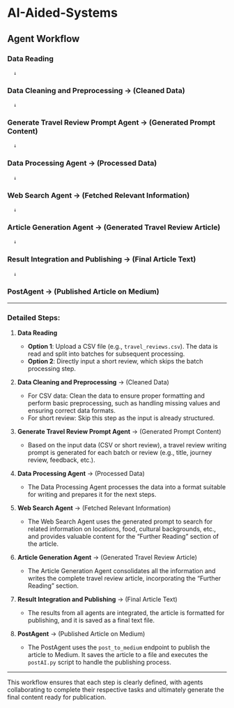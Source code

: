 # AI-Aided-Systems

## Agent Workflow

### Data Reading
      ↓  
### Data Cleaning and Preprocessing → (Cleaned Data)  
      ↓  
### Generate Travel Review Prompt Agent → (Generated Prompt Content)  
      ↓  
### Data Processing Agent → (Processed Data)  
      ↓  
### Web Search Agent → (Fetched Relevant Information)  
      ↓  
### Article Generation Agent → (Generated Travel Review Article)  
      ↓  
### Result Integration and Publishing → (Final Article Text)  
      ↓  
### PostAgent → (Published Article on Medium)

---

### Detailed Steps:

1. **Data Reading**  
   - **Option 1**: Upload a CSV file (e.g., `travel_reviews.csv`). The data is read and split into batches for subsequent processing.
   - **Option 2**: Directly input a short review, which skips the batch processing step.

2. **Data Cleaning and Preprocessing** → (Cleaned Data)  
   - For CSV data: Clean the data to ensure proper formatting and perform basic preprocessing, such as handling missing values and ensuring correct data formats.
   - For short review: Skip this step as the input is already structured.

3. **Generate Travel Review Prompt Agent** → (Generated Prompt Content)  
   - Based on the input data (CSV or short review), a travel review writing prompt is generated for each batch or review (e.g., title, journey review, feedback, etc.).

4. **Data Processing Agent** → (Processed Data)  
   - The Data Processing Agent processes the data into a format suitable for writing and prepares it for the next steps.

5. **Web Search Agent** → (Fetched Relevant Information)  
   - The Web Search Agent uses the generated prompt to search for related information on locations, food, cultural backgrounds, etc., and provides valuable content for the “Further Reading” section of the article.

6. **Article Generation Agent** → (Generated Travel Review Article)  
   - The Article Generation Agent consolidates all the information and writes the complete travel review article, incorporating the “Further Reading” section.

7. **Result Integration and Publishing** → (Final Article Text)  
   - The results from all agents are integrated, the article is formatted for publishing, and it is saved as a final text file.

8. **PostAgent** → (Published Article on Medium)  
   - The PostAgent uses the `post_to_medium` endpoint to publish the article to Medium. It saves the article to a file and executes the `postAI.py` script to handle the publishing process.

---

This workflow ensures that each step is clearly defined, with agents collaborating to complete their respective tasks and ultimately generate the final content ready for publication.